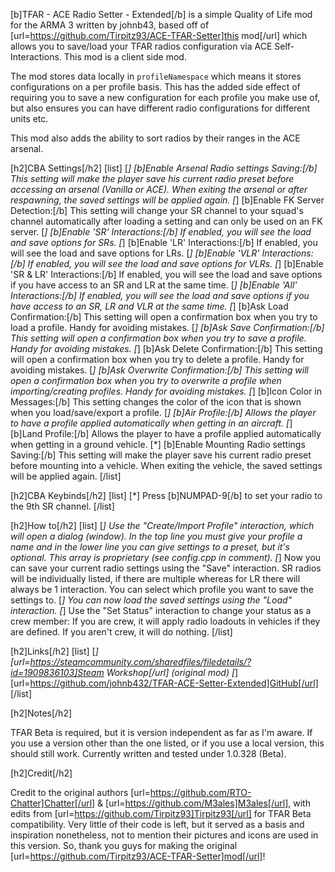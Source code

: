 [b]TFAR - ACE Radio Setter - Extended[/b] is a simple Quality of Life mod for the ARMA 3 written by johnb43, based off of [url=https://github.com/Tirpitz93/ACE-TFAR-Setter]this mod[/url] which allows you to save/load your TFAR radios configuration via ACE Self-Interactions. This mod is a client side mod.

The mod stores data locally in `profileNamespace` which means it stores configurations on a per profile basis. This has the added side effect of requiring you to save a new configuration for each profile you make use of, but also ensures you can have different radio configurations for different units etc.

This mod also adds the ability to sort radios by their ranges in the ACE arsenal.

[h2]CBA Settings[/h2]
[list]
[*] [b]Enable Arsenal Radio settings Saving:[/b] This setting will make the player save his current radio preset before accessing an arsenal (Vanilla or ACE). When exiting the arsenal or after respawning, the saved settings will be applied again.
[*] [b]Enable FK Server Detection:[/b] This setting will change your SR channel to your squad's channel automatically after loading a setting and can only be used on an FK server.
[*] [b]Enable 'SR' Interactions:[/b] If enabled, you will see the load and save options for SRs.
[*] [b]Enable 'LR' Interactions:[/b] If enabled, you will see the load and save options for LRs.
[*] [b]Enable 'VLR' Interactions:[/b] If enabled, you will see the load and save options for VLRs.
[*] [b]Enable 'SR & LR' Interactions:[/b] If enabled, you will see the load and save options if you have access to an SR and LR at the same time.
[*] [b]Enable 'All' Interactions:[/b] If enabled, you will see the load and save options if you have access to an SR, LR and VLR at the same time.
[*] [b]Ask Load Confirmation:[/b] This setting will open a confirmation box when you try to load a profile. Handy for avoiding mistakes.
[*] [b]Ask Save Confirmation:[/b] This setting will open a confirmation box when you try to save a profile. Handy for avoiding mistakes.
[*] [b]Ask Delete Confirmation:[/b] This setting will open a confirmation box when you try to delete a profile. Handy for avoiding mistakes.
[*] [b]Ask Overwrite Confirmation:[/b] This setting will open a confirmation box when you try to overwrite a profile when importing/creating profiles. Handy for avoiding mistakes.
[*] [b]Icon Color in Messages:[/b] This setting changes the color of the icon that is shown when you load/save/export a profile.
[*] [b]Air Profile:[/b] Allows the player to have a profile applied automatically when getting in an aircraft.
[*] [b]Land Profile:[/b] Allows the player to have a profile applied automatically when getting in a ground vehicle.
[*] [b]Enable Mounting Radio settings Saving:[/b] This setting will make the player save his current radio preset before mounting into a vehicle. When exiting the vehicle, the saved settings will be applied again.
[/list]

[h2]CBA Keybinds[/h2]
[list]
[*] Press [b]NUMPAD-9[/b] to set your radio to the 9th SR channel.
[/list]

[h2]How to[/h2]
[list]
[*] Use the "Create/Import Profile" interaction, which will open a dialog (window). In the top line you must give your profile a name and in the lower line you can give settings to a preset, but it's optional. This array is proprietary (see config.cpp in comment).
[*] Now you can save your current radio settings using the "Save" interaction. SR radios will be individually listed, if there are multiple whereas for LR there will always be 1 interaction. You can select which profile you want to save the settings to.
[*] You can now load the saved settings using the "Load" interaction.
[*] Use the "Set Status" interaction to change your status as a crew member:
    If you are crew, it will apply radio loadouts in vehicles if they are defined.
    If you aren't crew, it will do nothing.
[/list]

[h2]Links[/h2]
[list]
[*] [url=https://steamcommunity.com/sharedfiles/filedetails/?id=1909836103]Steam Workshop[/url] (original mod)
[*] [url=https://github.com/johnb432/TFAR-ACE-Setter-Extended]GitHub[/url]
[/list]

[h2]Notes[/h2]

TFAR Beta is required, but it is version independent as far as I'm aware. If you use a version other than the one listed, or if you use a local version, this should still work. Currently written and tested under 1.0.328 (Beta).

[h2]Credit[/h2]

Credit to the original authors [url=https://github.com/RTO-Chatter]Chatter[/url] & [url=https://github.com/M3ales]M3ales[/url], with edits from [url=https://github.com/Tirpitz93]Tirpitz93[/url] for TFAR Beta compatibility. Very little of their code is left, but it served as a basis and inspiration nonetheless, not to mention their pictures and icons are used in this version. So, thank you guys for making the original [url=https://github.com/Tirpitz93/ACE-TFAR-Setter]mod[/url]!
